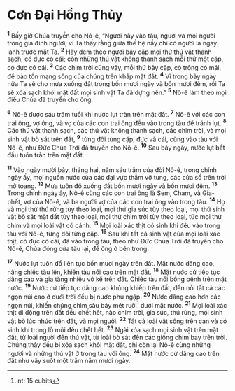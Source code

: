 # Cơn Ðại Hồng Thủy

<sup><b>1</b></sup> Bấy giờ Chúa truyền cho Nô-ê, “Ngươi hãy vào tàu, ngươi và mọi người trong gia đình ngươi, vì Ta thấy rằng giữa thế hệ nầy chỉ có ngươi là ngay lành trước mặt Ta. <sup><b>2</b></sup> Hãy đem theo ngươi bảy cặp mọi thứ thú vật thanh sạch, có đực có cái; còn những thú vật không thanh sạch mỗi thứ một cặp, có đực có cái. <sup><b>3</b></sup> Các chim trời cũng vậy, mỗi thứ bảy cặp, có trống có mái, để bảo tồn mạng sống của chúng trên khắp mặt đất. <sup><b>4</b></sup> Vì trong bảy ngày nữa Ta sẽ cho mưa xuống đất trong bốn mươi ngày và bốn mươi đêm, rồi Ta sẽ xóa sạch khỏi mặt đất mọi sinh vật Ta đã dựng nên.” <sup><b>5</b></sup> Nô-ê làm theo mọi điều Chúa đã truyền cho ông.

<sup><b>6</b></sup> Nô-ê được sáu trăm tuổi khi nước lụt tràn trên mặt đất. <sup><b>7</b></sup> Nô-ê với các con trai ông, vợ ông, và vợ của các con trai ông đều vào trong tàu để tránh lụt. <sup><b>8</b></sup> Các thú vật thanh sạch, các thú vật không thanh sạch, các chim trời, và mọi sinh vật bò sát trên đất, <sup><b>9</b></sup> từng đôi từng cặp, đực và cái, cùng vào tàu với Nô-ê, như Ðức Chúa Trời đã truyền cho Nô-ê. <sup><b>10</b></sup> Sau bảy ngày, nước lụt bắt đầu tuôn tràn trên mặt đất.

<sup><b>11</b></sup> Vào ngày mười bảy, tháng hai, năm sáu trăm của đời Nô-ê, trong chính ngày ấy, mọi nguồn nước của các đại vực thẳm vỡ tung, các cửa sổ trên trời mở toang. <sup><b>12</b></sup> Mưa tuôn đổ xuống đất bốn mươi ngày và bốn mươi đêm. <sup><b>13</b></sup> Trong chính ngày ấy, Nô-ê cùng các con trai ông là Sem, Cham, và Gia-phết, vợ của Nô-ê, và ba người vợ của các con trai ông vào trong tàu. <sup><b>14</b></sup> Họ và mọi thứ thú rừng tùy theo loại, mọi thứ gia súc tùy theo loại, mọi thứ sinh vật bò sát mặt đất tùy theo loại, mọi thứ chim trời tùy theo loại, tức mọi thứ chim và mọi loài vật có cánh. <sup><b>15</b></sup> Mọi loài xác thịt có sinh khí đều vào trong tàu với Nô-ê, từng đôi từng cặp. <sup><b>16</b></sup> Sau khi tất cả sinh vật của mọi loài xác thịt, có đực có cái, đã vào trong tàu, theo như Ðức Chúa Trời đã truyền cho Nô-ê, Chúa đóng cửa tàu lại, để ông ở bên trong.

<sup><b>17</b></sup> Nước lụt tuôn đổ liên tục bốn mươi ngày trên đất. Mặt nước dâng cao, nâng chiếc tàu lên, khiến tàu nổi cao trên mặt đất. <sup><b>18</b></sup> Mặt nước cứ tiếp tục dâng cao và gia tăng nhiều vô kể trên đất. Chiếc tàu nổi bồng bềnh trên mặt nước. <sup><b>19</b></sup> Nước cứ tiếp tục dâng cao khủng khiếp trên đất, đến nỗi tất cả các ngọn núi cao ở dưới trời đều bị nước phủ ngập. <sup><b>20</b></sup> Nước dâng cao hơn các ngọn núi, khiến chúng chìm sâu bảy mét rưỡi[^1-9d02ff6e-beb6-47fd-af53-9770095d95a6] dưới mặt nước. <sup><b>21</b></sup> Mọi loài xác thịt di động trên đất đều chết hết, nào chim trời, gia súc, thú rừng, mọi sinh vật bò lúc nhúc trên đất, và mọi người. <sup><b>22</b></sup> Tất cả loài vật sống trên cạn và có sinh khí trong lỗ mũi đều chết hết. <sup><b>23</b></sup> Ngài xóa sạch mọi sinh vật trên mặt đất, từ loài người đến thú vật, từ loài bò sát đến các giống chim bay trên trời. Chúng thảy đều bị xóa sạch khỏi mặt đất, chỉ còn lại Nô-ê cùng những người và những thú vật ở trong tàu với ông. <sup><b>24</b></sup> Mặt nước cứ dâng cao trên đất như vậy suốt một trăm năm mươi ngày.

[^1-9d02ff6e-beb6-47fd-af53-9770095d95a6]: nt: 15 cubits
